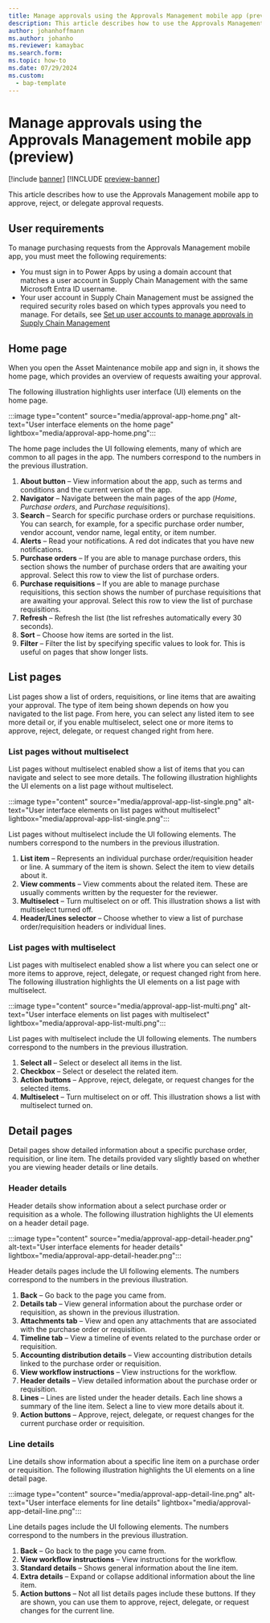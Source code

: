 ```yaml
---
title: Manage approvals using the Approvals Management mobile app (preview)
description: This article describes how to use the Approvals Management mobile app to approve, reject, or delegate approval requests.
author: johanhoffmann
ms.author: johanho
ms.reviewer: kamaybac
ms.search.form:
ms.topic: how-to
ms.date: 07/29/2024
ms.custom: 
  - bap-template
---
```


# Manage approvals using the Approvals Management mobile app (preview)

[!include [banner](../../includes/banner.md)]
[!INCLUDE [preview-banner](~/../shared-content/shared/preview-includes/preview-banner.md)]

This article describes how to use the Approvals Management mobile app to approve, reject, or delegate approval requests.

## User requirements

To manage purchasing requests from the Approvals Management mobile app, you must meet the following requirements:

- You must sign in to Power Apps by using a domain account that matches a user account in Supply Chain Management with the same Microsoft Entra ID username.
- Your user account in Supply Chain Management must be assigned the required security roles based on which types approvals you need to manage. For details, see [Set up user accounts to manage approvals in Supply Chain Management](onboard-approval-app.md#roles-approvals)

## Home page

When you open the Asset Maintenance mobile app and sign in, it shows the home page, which provides an overview of requests awaiting your approval.

The following illustration highlights user interface (UI) elements on the home page.

:::image type="content" source="media/approval-app-home.png" alt-text="User interface elements on the home page" lightbox="media/approval-app-home.png":::

The home page includes the UI following elements, many of which are common to all pages in the app. The numbers correspond to the numbers in the previous illustration.

1. **About button** – View information about the app, such as terms and conditions and the current version of the app.
1. **Navigator** – Navigate between the main pages of the app (*Home*, *Purchase orders*, and *Purchase requisitions*).
1. **Search** – Search for specific purchase orders or purchase requisitions. You can search, for example, for a specific purchase order number, vendor account, vendor name, legal entity, or item number.
1. **Alerts** – Read your notifications. A red dot indicates that you have new notifications.
1. **Purchase orders** – If you are able to manage purchase orders, this section shows the number of purchase orders that are awaiting your approval. Select this row to view the list of purchase orders.
1. **Purchase requisitions** – If you are able to manage purchase requisitions, this section shows the number of purchase requisitions that are awaiting your approval. Select this row to view the list of purchase requisitions.
1. **Refresh** – Refresh the list (the list refreshes automatically every 30 seconds).
1. **Sort** – Choose how items are sorted in the list.
1. **Filter** – Filter the list by specifying specific values to look for. This is useful on pages that show longer lists.

## List pages

List pages show a list of orders, requisitions, or line items that are awaiting your approval. The type of item being shown depends on how you navigated to the list page. From here, you can select any listed item to see more detail or, if you enable multiselect, select one or more items to approve, reject, delegate, or request changed right from here.

### List pages without multiselect

List pages without multiselect enabled show a list of items that you can navigate and select to see more details. The following illustration highlights the UI elements on a list page without multiselect.

:::image type="content" source="media/approval-app-list-single.png" alt-text="User interface elements on list pages without multiselect" lightbox="media/approval-app-list-single.png":::

List pages without multiselect include the UI following elements. The numbers correspond to the numbers in the previous illustration.

1. **List item** – Represents an individual purchase order/requisition header or line. A summary of the item is shown. Select the item to view details about it.
1. **View comments** – View comments about the related item. These are usually comments written by the requester for the reviewer.
1. **Multiselect** – Turn multiselect on or off. This illustration shows a list with multiselect turned off.
1. **Header/Lines selector** – Choose whether to view a list of purchase order/requisition headers or individual lines.

### List pages with multiselect

List pages with multiselect enabled show a list where you can select one or more items to approve, reject, delegate, or request changed right from here. The following illustration highlights the UI elements on a list page with multiselect.

:::image type="content" source="media/approval-app-list-multi.png" alt-text="User interface elements on list pages with multiselect" lightbox="media/approval-app-list-multi.png":::

List pages with multiselect include the UI following elements. The numbers correspond to the numbers in the previous illustration.

1. **Select all** – Select or deselect all items in the list.
1. **Checkbox** – Select or deselect the related item.
1. **Action buttons** – Approve, reject, delegate, or request changes for the selected items.
1. **Multiselect** – Turn multiselect on or off. This illustration shows a list with multiselect turned on.

## Detail pages

Detail pages show detailed information about a specific purchase order, requisition, or line item. The details provided vary slightly based on whether you are viewing header details or line details.

### Header details

Header details show information about a select purchase order or requisition as a whole. The following illustration highlights the UI elements on a header detail page.

:::image type="content" source="media/approval-app-detail-header.png" alt-text="User interface elements for header details" lightbox="media/approval-app-detail-header.png":::

Header details pages include the UI following elements. The numbers correspond to the numbers in the previous illustration.

1. **Back** – Go back to the page you came from.
1. **Details tab** – View general information about the purchase order or requisition, as shown in the previous illustration.
1. **Attachments tab** – View and open any attachments that are associated with the purchase order or requisition.
1. **Timeline tab** – View a timeline of events related to the purchase order or requisition.
1. **Accounting distribution details** – View accounting distribution details linked to the purchase order or requisition.
1. **View workflow instructions** – View instructions for the workflow.
1. **Header details** – View detailed information about the purchase order or requisition.
1. **Lines** – Lines are listed under the header details. Each line shows a summary of the line item. Select a line to view more details about it.
1. **Action buttons** – Approve, reject, delegate, or request changes for the current purchase order or requisition.

### Line details

Line details show information about a specific line item on a purchase order or requisition. The following illustration highlights the UI elements on a line detail page.

:::image type="content" source="media/approval-app-detail-line.png" alt-text="User interface elements for line details" lightbox="media/approval-app-detail-line.png":::

Line details pages include the UI following elements. The numbers correspond to the numbers in the previous illustration.

1. **Back** – Go back to the page you came from.
1. **View workflow instructions** – View instructions for the workflow.
1. **Standard details** – Shows general information about the line item.
1. **Extra details** – Expand or collapse additional information about the line item.
1. **Action buttons** – Not all list details pages include these buttons. If they are shown, you can use them to approve, reject, delegate, or request changes for the current line.

